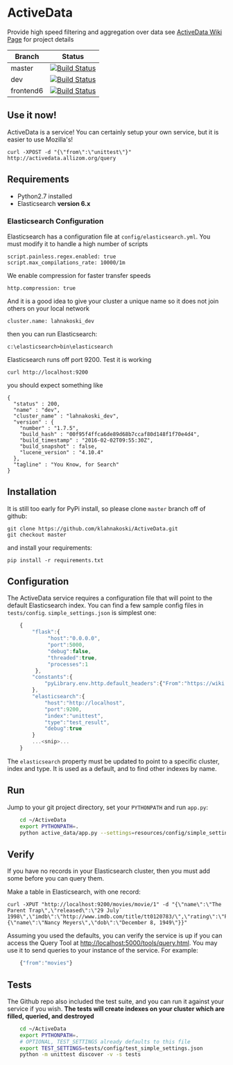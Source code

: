 # ActiveData 

Provide high speed filtering and aggregation over data see [ActiveData Wiki Page](https://wiki.mozilla.org/Auto-tools/Projects/ActiveData) for project details


|Branch      |Status   |
|------------|---------|
|master      | [![Build Status](https://travis-ci.org/mozilla/ActiveData.svg?branch=master)](https://travis-ci.org/mozilla/ActiveData) |
|dev         | [![Build Status](https://travis-ci.org/mozilla/ActiveData.svg?branch=dev)](https://travis-ci.org/mozilla/ActiveData)    |
|frontend6   | [![Build Status](https://travis-ci.org/mozilla/ActiveData.svg?branch=frontend6)](https://travis-ci.org/mozilla/ActiveData)    |



## Use it now!

ActiveData is a service! You can certainly setup your own service, but it is easier to use Mozilla's!

    curl -XPOST -d "{\"from\":\"unittest\"}" http://activedata.allizom.org/query

## Requirements

* Python2.7 installed
* Elasticsearch **version 6.x**


### Elasticsearch Configuration

Elasticsearch has a configuration file at `config/elasticsearch.yml`. You must modify it to handle a high number of scripts 

    script.painless.regex.enabled: true
    script.max_compilations_rate: 10000/1m

We enable compression for faster transfer speeds

    http.compression: true

And it is a good idea to give your cluster a unique name so it does not join others on your local network

    cluster.name: lahnakoski_dev

then you can run Elasticsearch:
 
    c:\elasticsearch>bin\elasticsearch

Elasticsearch runs off port 9200. Test it is working 

    curl http://localhost:9200

you should expect something like 

    {
      "status" : 200,
      "name" : "dev",
      "cluster_name" : "lahnakoski_dev",
      "version" : {
        "number" : "1.7.5",
        "build_hash" : "00f95f4ffca6de89d68b7ccaf80d148f1f70e4d4",
        "build_timestamp" : "2016-02-02T09:55:30Z",
        "build_snapshot" : false,
        "lucene_version" : "4.10.4"
      },
      "tagline" : "You Know, for Search"
    }



## Installation

It is still too early for PyPi install, so please clone `master` branch off of github:

    git clone https://github.com/klahnakoski/ActiveData.git
    git checkout master

and install your requirements:

    pip install -r requirements.txt


## Configuration

The ActiveData service requires a configuration file that will point to the
default Elasticsearch index. You can find a few sample config files in
`tests/config`. `simple_settings.json` is simplest one:

```javascript
    {
        "flask":{
             "host":"0.0.0.0",
             "port":5000,
             "debug":false,
             "threaded":true,
             "processes":1
         },
        "constants":{
            "pyLibrary.env.http.default_headers":{"From":"https://wiki.mozilla.org/Auto-tools/Projects/ActiveData"}
        },
        "elasticsearch":{
            "host":"http://localhost",
            "port":9200,
            "index":"unittest",
            "type":"test_result",
            "debug":true
        }
        ...<snip>...
    }
```

The `elasticsearch` property must be updated to point to a specific cluster,
index and type. It is used as a default, and to find other indexes by name.

## Run

Jump to your git project directory, set your `PYTHONPATH` and run `app.py`:

```bash
    cd ~/ActiveData
    export PYTHONPATH=.
    python active_data/app.py --settings=resources/config/simple_settings.json
```

## Verify

If you have no records in your Elasticsearch cluster, then you must add some before you can query them.

Make a table in Elasticsearch, with one record: 

    curl -XPUT "http://localhost:9200/movies/movie/1" -d "{\"name\":\"The Parent Trap\",\"released\":\"29 July` 1998\",\"imdb\":\"http://www.imdb.com/title/tt0120783/\",\"rating\":\"PG\",\"director\":{\"name\":\"Nancy Meyers\",\"dob\":\"December 8, 1949\"}}"

Assuming you used the defaults, you can verify the service is up if you can
access the Query Tool at [http://localhost:5000/tools/query.html](http://localhost:5000/tools/query.html).
You may use it to send queries to your instance of the service. For example:

```javascript
    {"from":"movies"}
```

## Tests

The Github repo also included the test suite, and you can run it against
your service if you wish. **The tests will create indexes on your
cluster which are filled, queried, and destroyed**

```bash
    cd ~/ActiveData
    export PYTHONPATH=.
    # OPTIONAL, TEST_SETTINGS already defaults to this file
    export TEST_SETTINGS=tests/config/test_simple_settings.json
    python -m unittest discover -v -s tests
```
